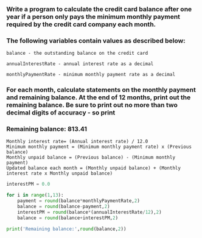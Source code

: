 ### Write a program to calculate the credit card balance after one year if a person only pays the minimum monthly payment required by the credit card company each month.
### The following variables contain values as described below:
```
balance - the outstanding balance on the credit card

annualInterestRate - annual interest rate as a decimal

monthlyPaymentRate - minimum monthly payment rate as a decimal
```

### For each month, calculate statements on the monthly payment and remaining balance. At the end of 12 months, print out the remaining balance. Be sure to print out no more than two decimal digits of accuracy - so print

### Remaining balance: 813.41
```
Monthly interest rate= (Annual interest rate) / 12.0
Minimum monthly payment = (Minimum monthly payment rate) x (Previous balance)
Monthly unpaid balance = (Previous balance) - (Minimum monthly payment)
Updated balance each month = (Monthly unpaid balance) + (Monthly interest rate x Monthly unpaid balance)
```

```py
interestPM = 0.0

for i in range(1,13):
    payment = round(balance*monthlyPaymentRate,2)
    balance = round(balance-payment,2)
    interestPM = round(balance*(annualInterestRate/12),2)
    balance = round(balance+interestPM,2)

print('Remaining balance:',round(balance,2))
```
